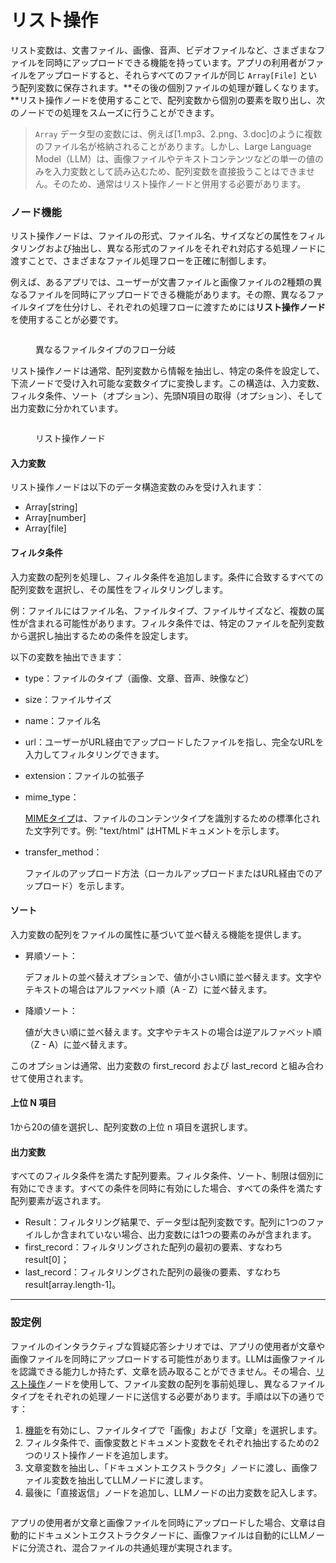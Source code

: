 # リスト操作

リスト変数は、文書ファイル、画像、音声、ビデオファイルなど、さまざまなファイルを同時にアップロードできる機能を持っています。アプリの利用者がファイルをアップロードすると、それらすべてのファイルが同じ `Array[File]` という配列変数に保存されます。**その後の個別ファイルの処理が難しくなります。**リスト操作ノードを使用することで、配列変数から個別の要素を取り出し、次のノードでの処理をスムーズに行うことができます。

> `Array` データ型の変数には、例えば[1.mp3、2.png、3.doc]のように複数のファイル名が格納されることがあります。しかし、Large Language Model（LLM）は、画像ファイルやテキストコンテンツなどの単一の値のみを入力変数として読み込むため、配列変数を直接扱うことはできません。そのため、通常はリスト操作ノードと併用する必要があります。

### ノード機能

リスト操作ノードは、ファイルの形式、ファイル名、サイズなどの属性をフィルタリングおよび抽出し、異なる形式のファイルをそれぞれ対応する処理ノードに渡すことで、さまざまなファイル処理フローを正確に制御します。

例えば、あるアプリでは、ユーザーが文書ファイルと画像ファイルの2種類の異なるファイルを同時にアップロードできる機能があります。その際、異なるファイルタイプを仕分けし、それぞれの処理フローに渡すためには**リスト操作ノード**を使用することが必要です。

<figure><img src="https://assets-docs.dify.ai/img/jp/node/ed82fa38fc0e8ead4ed2ff796331c6f0.webp" alt=""><figcaption><p>異なるファイルタイプのフロー分岐</p></figcaption></figure>

リスト操作ノードは通常、配列変数から情報を抽出し、特定の条件を設定して、下流ノードで受け入れ可能な変数タイプに変換します。この構造は、入力変数、フィルタ条件、ソート（オプション）、先頭N項目の取得（オプション）、そして出力変数に分かれています。

<figure><img src="https://assets-docs.dify.ai/img/jp/node/2db45ba13c0137635511ef3e727ae835.webp" alt=""><figcaption><p>リスト操作ノード</p></figcaption></figure>

#### 入力変数

リスト操作ノードは以下のデータ構造変数のみを受け入れます：

- Array[string]
- Array[number]
- Array[file]

#### フィルタ条件

入力変数の配列を処理し、フィルタ条件を追加します。条件に合致するすべての配列変数を選択し、その属性をフィルタリングします。

例：ファイルにはファイル名、ファイルタイプ、ファイルサイズなど、複数の属性が含まれる可能性があります。フィルタ条件では、特定のファイルを配列変数から選択し抽出するための条件を設定します。

以下の変数を抽出できます：

- type：ファイルのタイプ（画像、文章、音声、映像など）
- size：ファイルサイズ
- name：ファイル名
- url：ユーザーがURL経由でアップロードしたファイルを指し、完全なURLを入力してフィルタリングできます。
- extension：ファイルの拡張子
- mime_type：

    [MIMEタイプ](https://datatracker.ietf.org/doc/html/rfc2046)は、ファイルのコンテンツタイプを識別するための標準化された文字列です。例: "text/html" はHTMLドキュメントを示します。

- transfer_method：

    ファイルのアップロード方法（ローカルアップロードまたはURL経由でのアップロード）を示します。

#### ソート

入力変数の配列をファイルの属性に基づいて並べ替える機能を提供します。

- 昇順ソート：

    デフォルトの並べ替えオプションで、値が小さい順に並べ替えます。文字やテキストの場合はアルファベット順（A - Z）に並べ替えます。

- 降順ソート：

    値が大きい順に並べ替えます。文字やテキストの場合は逆アルファベット順（Z - A）に並べ替えます。

このオプションは通常、出力変数の first_record および last_record と組み合わせて使用されます。

#### 上位 N 項目

1から20の値を選択し、配列変数の上位 n 項目を選択します。

#### 出力変数

すべてのフィルタ条件を満たす配列要素。フィルタ条件、ソート、制限は個別に有効にできます。すべての条件を同時に有効にした場合、すべての条件を満たす配列要素が返されます。

- Result：フィルタリング結果で、データ型は配列変数です。配列に1つのファイルしか含まれていない場合、出力変数には1つの要素のみが含まれます。
- first_record：フィルタリングされた配列の最初の要素、すなわち result\[0]；
- last_record：フィルタリングされた配列の最後の要素、すなわち result\[array.length-1]。

***

### 設定例

ファイルのインタラクティブな質疑応答シナリオでは、アプリの使用者が文章や画像ファイルを同時にアップロードする可能性があります。LLMは画像ファイルを認識できる能力しか持たず、文章を読み取ることができません。その場合、[リスト操作](list-operator.md)ノードを使用して、ファイル変数の配列を事前処理し、異なるファイルタイプをそれぞれの処理ノードに送信する必要があります。手順は以下の通りです：

1. [機能](../additional-features.md)を有効にし、ファイルタイプで「画像」および「文章」を選択します。
2. フィルタ条件で、画像変数とドキュメント変数をそれぞれ抽出するための2つのリスト操作ノードを追加します。
3. 文章変数を抽出し、「ドキュメントエクストラクタ」ノードに渡し、画像ファイル変数を抽出してLLMノードに渡します。
4. 最後に「直接返信」ノードを追加し、LLMノードの出力変数を記入します。

<figure><img src="https://assets-docs.dify.ai/img/jp/node/ffa50d6f9b26d22867b7a51880288e1d.webp" alt=""><figcaption></figcaption></figure>

アプリの使用者が文章と画像ファイルを同時にアップロードした場合、文章は自動的にドキュメントエクストラクタノードに、画像ファイルは自動的にLLMノードに分流され、混合ファイルの共通処理が実現されます。